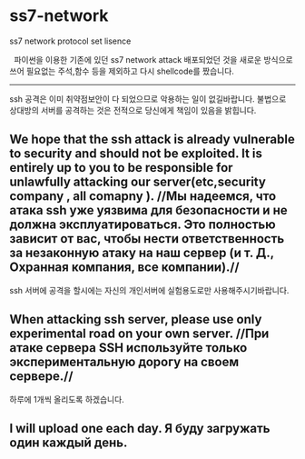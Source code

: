 # ss7-network
ss7 network protocol set lisence

   
 파이썬을 이용한
 기존에 있던 ss7 network attack 배포되었던 것을 새로운 방식으로 쓰어 
 필요없는 주석,함수 등을 제외하고 다시 shellcode를 짰습니다.


------------------------------------------------------------------------------------
ssh 공격은 이미 취약점보안이 다 되었으므로 악용하는 일이 없길바랍니다.
불법으로 상대방의 서버를 공격하는 것은 전적으로 당신에게 책임이 있음을 밝힙니다.


We hope that the ssh attack is already vulnerable to security and should not be exploited.
It is entirely up to you to be responsible for unlawfully attacking our server(etc,security company , all comapny ).
//Мы надеемся, что атака ssh уже уязвима для безопасности и не должна эксплуатироваться.
Это полностью зависит от вас, чтобы нести ответственность за незаконную атаку на наш сервер (и т. Д., Охранная компания, все компании).//
-------------------------------------------------------------------------------------
ssh 서버에 공격을 할시에는 자신의 개인서버에 실험용도로만 사용해주시기바랍니다.


When attacking ssh server, please use only experimental road on your own server.
//При атаке сервера SSH используйте только экспериментальную дорогу на своем сервере.//
-------------------------------------------------------------------------------------

하루에 1개씩 올리도록 하겠습니다.

I will upload one each day.
Я буду загружать один каждый день.
---------------------------------
